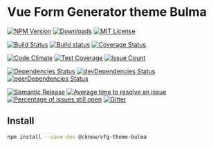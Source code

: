 # Vue Form Generator theme Bulma

[![NPM Version](https://img.shields.io/npm/v/@cknow/vfg-theme-bulma.svg)](https://www.npmjs.com/package/@cknow/vfg-theme-bulma)
[![Downloads](https://img.shields.io/npm/dt/@cknow/vfg-theme-bulma.svg)](https://www.npmjs.com/package/@cknow/vfg-theme-bulma)
[![MIT License](https://img.shields.io/npm/l/@cknow/vfg-theme-bulma.svg)](LICENSE)

[![Build Status](https://travis-ci.org/cknow/vfg-theme-bulma.svg?branch=master)](https://travis-ci.org/cknow/vfg-theme-bulma)
[![Build status](https://ci.appveyor.com/api/projects/status/v1baamx4fkpejjkr/branch/master?svg=true)](https://ci.appveyor.com/project/cknow/vfg-theme-bulma/branch/master)
[![Coverage Status](https://coveralls.io/repos/github/cknow/vfg-theme-bulma/badge.svg?branch=master)](https://coveralls.io/github/cknow/vfg-theme-bulma?branch=master)

[![Code Climate](https://codeclimate.com/github/cknow/vfg-theme-bulma/badges/gpa.svg)](https://codeclimate.com/github/cknow/vfg-theme-bulma)
[![Test Coverage](https://codeclimate.com/github/cknow/vfg-theme-bulma/badges/coverage.svg)](https://codeclimate.com/github/cknow/vfg-theme-bulma/coverage)
[![Issue Count](https://codeclimate.com/github/cknow/vfg-theme-bulma/badges/issue_count.svg)](https://codeclimate.com/github/cknow/vfg-theme-bulma)

[![Dependencies Status](https://david-dm.org/cknow/vfg-theme-bulma/status.svg)](https://david-dm.org/cknow/vfg-theme-bulma)
[![devDependencies Status](https://david-dm.org/cknow/vfg-theme-bulma/dev-status.svg)](https://david-dm.org/cknow/vfg-theme-bulma?type=dev)
[![peerDependencies Status](https://david-dm.org/cknow/vfg-theme-bulma/peer-status.svg)](https://david-dm.org/cknow/vfg-theme-bulma?type=peer)

[![Semantic Release](https://img.shields.io/badge/%20%20%F0%9F%93%A6%F0%9F%9A%80-semantic--release-e10079.svg)](https://github.com/semantic-release/semantic-release)
[![Average time to resolve an issue](http://isitmaintained.com/badge/resolution/cknow/vfg-theme-bulma.svg)](http://isitmaintained.com/project/cknow/vfg-theme-bulma)
[![Percentage of issues still open](http://isitmaintained.com/badge/open/cknow/vfg-theme-bulma.svg)](http://isitmaintained.com/project/cknow/vfg-theme-bulma)
[![Gitter](https://badges.gitter.im/cknow/vfg-theme-bulma.svg)](https://gitter.im/cknow/vfg-theme-bulma?utm_source=badge&utm_medium=badge&utm_campaign=pr-badge)

## Install

```bash
npm install --save-dev @cknow/vfg-theme-bulma
```
